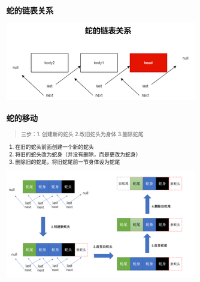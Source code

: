 ## 蛇的链表关系

![](./assets/蛇的链表关系.png)

## 蛇的移动

> 三步：1. 创建新的蛇头  2.改旧蛇头为身体  3.删除蛇尾

1. 在旧的蛇头前面创建一个新的蛇头
2. 将旧的蛇头改为蛇身（并没有删除，而是更改为蛇身）
3. 删除旧的蛇尾，将旧蛇尾前一节身体设为蛇尾

![](./assets/process.png)   
